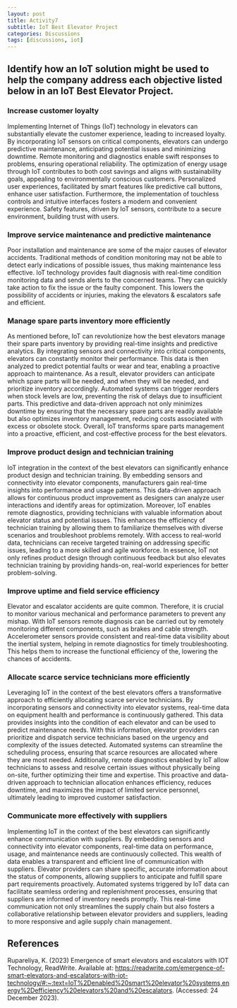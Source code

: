 ```yaml
---
layout: post
title: Activity7
subtitle: IoT Best Elevator Project
categories: Discussions
tags: [discussions, iot]
---
```


## Identify how an IoT solution might be used to help the company address each objective listed below in an IoT Best Elevator Project.

### Increase customer loyalty

Implementing Internet of Things (IoT) technology in elevators can substantially elevate the customer experience, leading to increased loyalty. By incorporating IoT sensors on critical components, elevators can undergo predictive maintenance, anticipating potential issues and minimizing downtime. Remote monitoring and diagnostics enable swift responses to problems, ensuring operational reliability. The optimization of energy usage through IoT contributes to both cost savings and aligns with sustainability goals, appealing to environmentally conscious customers. Personalized user experiences, facilitated by smart features like predictive call buttons, enhance user satisfaction. Furthermore, the implementation of touchless controls and intuitive interfaces fosters a modern and convenient experience. Safety features, driven by IoT sensors, contribute to a secure environment, building trust with users.

### Improve service maintenance and predictive maintenance

Poor installation and maintenance are some of the major causes of elevator accidents. Traditional methods of condition monitoring may not be able to detect early indications of possible issues, thus making maintenance less effective. IoT technology provides fault diagnosis with real-time condition monitoring data and sends alerts to the concerned teams. They can quickly take action to fix the issue or the faulty component. This lowers the possibility of accidents or injuries, making the elevators & escalators safe and efficient.

### Manage spare parts inventory more efficiently

As mentioned before, IoT can revolutionize how the best elevators manage their spare parts inventory by providing real-time insights and predictive analytics. By integrating sensors and connectivity into critical components, elevators can constantly monitor their performance. This data is then analyzed to predict potential faults or wear and tear, enabling a proactive approach to maintenance. As a result, elevator providers can anticipate which spare parts will be needed, and when they will be needed, and prioritize inventory accordingly. Automated systems can trigger reorders when stock levels are low, preventing the risk of delays due to insufficient parts. This predictive and data-driven approach not only minimizes downtime by ensuring that the necessary spare parts are readily available but also optimizes inventory management, reducing costs associated with excess or obsolete stock. Overall, IoT transforms spare parts management into a proactive, efficient, and cost-effective process for the best elevators.

### Improve product design and technician training

IoT integration in the context of the best elevators can significantly enhance product design and technician training. By embedding sensors and connectivity into elevator components, manufacturers gain real-time insights into performance and usage patterns. This data-driven approach allows for continuous product improvement as designers can analyze user interactions and identify areas for optimization. Moreover, IoT enables remote diagnostics, providing technicians with valuable information about elevator status and potential issues. This enhances the efficiency of technician training by allowing them to familiarize themselves with diverse scenarios and troubleshoot problems remotely. With access to real-world data, technicians can receive targeted training on addressing specific issues, leading to a more skilled and agile workforce. In essence, IoT not only refines product design through continuous feedback but also elevates technician training by providing hands-on, real-world experiences for better problem-solving.

### Improve uptime and field service efficiency

Elevator and escalator accidents are quite common.  Therefore, it is crucial to monitor various mechanical and performance parameters to prevent any mishap. With IoT sensors remote diagnosis can be carried out by remotely monitoring different components, such as brakes and cable strength. Accelerometer sensors provide consistent and real-time data visibility about the inertial system, helping in remote diagnostics for timely troubleshooting.  This helps them to increase the functional efficiency of the, lowering the chances of accidents.

### Allocate scarce service technicians more efficiently

Leveraging IoT in the context of the best elevators offers a transformative approach to efficiently allocating scarce service technicians. By incorporating sensors and connectivity into elevator systems, real-time data on equipment health and performance is continuously gathered. This data provides insights into the condition of each elevator and can be used to predict maintenance needs. With this information, elevator providers can prioritize and dispatch service technicians based on the urgency and complexity of the issues detected. Automated systems can streamline the scheduling process, ensuring that scarce resources are allocated where they are most needed. Additionally, remote diagnostics enabled by IoT allow technicians to assess and resolve certain issues without physically being on-site, further optimizing their time and expertise. This proactive and data-driven approach to technician allocation enhances efficiency, reduces downtime, and maximizes the impact of limited service personnel, ultimately leading to improved customer satisfaction.

### Communicate more effectively with suppliers

Implementing IoT in the context of the best elevators can significantly enhance communication with suppliers. By embedding sensors and connectivity into elevator components, real-time data on performance, usage, and maintenance needs are continuously collected. This wealth of data enables a transparent and efficient line of communication with suppliers. Elevator providers can share specific, accurate information about the status of components, allowing suppliers to anticipate and fulfill spare part requirements proactively. Automated systems triggered by IoT data can facilitate seamless ordering and replenishment processes, ensuring that suppliers are informed of inventory needs promptly. This real-time communication not only streamlines the supply chain but also fosters a collaborative relationship between elevator providers and suppliers, leading to more responsive and agile supply chain management.

## References

Rupareliya, K. (2023) Emergence of smart elevators and escalators with IOT Technology, ReadWrite. Available at: https://readwrite.com/emergence-of-smart-elevators-and-escalators-with-iot-technology/#:~:text=IoT%2Denabled%20smart%20elevator%20systems,energy%2Defficiency%20elevators%20and%20escalators. (Accessed: 24 December 2023). 
